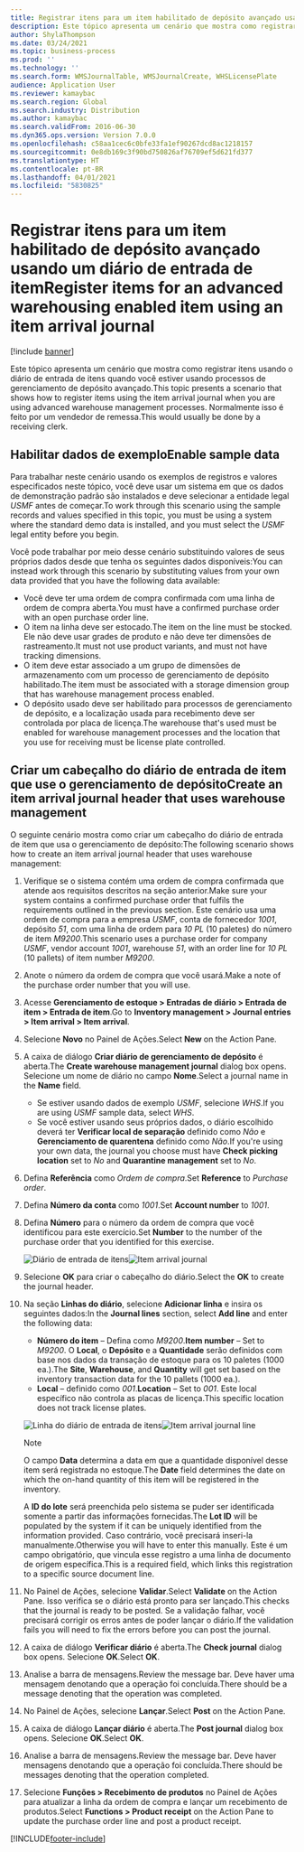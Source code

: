 ```yaml
---
title: Registrar itens para um item habilitado de depósito avançado usando um diário de entrada de item
description: Este tópico apresenta um cenário que mostra como registrar itens usando o diário de entrada de itens quando você estiver usando processos de gerenciamento de depósito avançado.
author: ShylaThompson
ms.date: 03/24/2021
ms.topic: business-process
ms.prod: ''
ms.technology: ''
ms.search.form: WMSJournalTable, WMSJournalCreate, WHSLicensePlate
audience: Application User
ms.reviewer: kamaybac
ms.search.region: Global
ms.search.industry: Distribution
ms.author: kamaybac
ms.search.validFrom: 2016-06-30
ms.dyn365.ops.version: Version 7.0.0
ms.openlocfilehash: c58aa1cec6c0bfe33fa1ef90267dcd8ac1218157
ms.sourcegitcommit: 0e8db169c3f90bd750826af76709ef5d621fd377
ms.translationtype: HT
ms.contentlocale: pt-BR
ms.lasthandoff: 04/01/2021
ms.locfileid: "5830825"
---
```

# <a name="register-items-for-an-advanced-warehousing-enabled-item-using-an-item-arrival-journal"></a><span data-ttu-id="6f9c2-103">Registrar itens para um item habilitado de depósito avançado usando um diário de entrada de item</span><span class="sxs-lookup"><span data-stu-id="6f9c2-103">Register items for an advanced warehousing enabled item using an item arrival journal</span></span>

[!include [banner](../../includes/banner.md)]

<span data-ttu-id="6f9c2-104">Este tópico apresenta um cenário que mostra como registrar itens usando o diário de entrada de itens quando você estiver usando processos de gerenciamento de depósito avançado.</span><span class="sxs-lookup"><span data-stu-id="6f9c2-104">This topic presents a scenario that shows how to register items using the item arrival journal when you are using advanced warehouse management processes.</span></span> <span data-ttu-id="6f9c2-105">Normalmente isso é feito por um vendedor de remessa.</span><span class="sxs-lookup"><span data-stu-id="6f9c2-105">This would usually be done by a receiving clerk.</span></span>

## <a name="enable-sample-data"></a><span data-ttu-id="6f9c2-106">Habilitar dados de exemplo</span><span class="sxs-lookup"><span data-stu-id="6f9c2-106">Enable sample data</span></span>

<span data-ttu-id="6f9c2-107">Para trabalhar neste cenário usando os exemplos de registros e valores especificados neste tópico, você deve usar um sistema em que os dados de demonstração padrão são instalados e deve selecionar a entidade legal *USMF* antes de começar.</span><span class="sxs-lookup"><span data-stu-id="6f9c2-107">To work through this scenario using the sample records and values specified in this topic, you must be using a system where the standard demo data is installed, and you must select the *USMF* legal entity before you begin.</span></span>

<span data-ttu-id="6f9c2-108">Você pode trabalhar por meio desse cenário substituindo valores de seus próprios dados desde que tenha os seguintes dados disponíveis:</span><span class="sxs-lookup"><span data-stu-id="6f9c2-108">You can instead work through this scenario by substituting values from your own data provided that you have the following data available:</span></span>

- <span data-ttu-id="6f9c2-109">Você deve ter uma ordem de compra confirmada com uma linha de ordem de compra aberta.</span><span class="sxs-lookup"><span data-stu-id="6f9c2-109">You must have a confirmed purchase order with an open purchase order line.</span></span>
- <span data-ttu-id="6f9c2-110">O item na linha deve ser estocado.</span><span class="sxs-lookup"><span data-stu-id="6f9c2-110">The item on the line must be stocked.</span></span> <span data-ttu-id="6f9c2-111">Ele não deve usar grades de produto e não deve ter dimensões de rastreamento.</span><span class="sxs-lookup"><span data-stu-id="6f9c2-111">It must not use product variants, and must not have tracking dimensions.</span></span>
- <span data-ttu-id="6f9c2-112">O item deve estar associado a um grupo de dimensões de armazenamento com um processo de gerenciamento de depósito habilitado.</span><span class="sxs-lookup"><span data-stu-id="6f9c2-112">The item must be associated with a storage dimension group that has warehouse management process enabled.</span></span>
- <span data-ttu-id="6f9c2-113">O depósito usado deve ser habilitado para processos de gerenciamento de depósito, e a localização usada para recebimento deve ser controlada por placa de licença.</span><span class="sxs-lookup"><span data-stu-id="6f9c2-113">The warehouse that's used must be enabled for warehouse management processes and the location that you use for receiving must be license plate controlled.</span></span>

## <a name="create-an-item-arrival-journal-header-that-uses-warehouse-management"></a><span data-ttu-id="6f9c2-114">Criar um cabeçalho do diário de entrada de item que use o gerenciamento de depósito</span><span class="sxs-lookup"><span data-stu-id="6f9c2-114">Create an item arrival journal header that uses warehouse management</span></span>

<span data-ttu-id="6f9c2-115">O seguinte cenário mostra como criar um cabeçalho do diário de entrada de item que usa o gerenciamento de depósito:</span><span class="sxs-lookup"><span data-stu-id="6f9c2-115">The following scenario shows how to create an item arrival journal header that uses warehouse management:</span></span>

1. <span data-ttu-id="6f9c2-116">Verifique se o sistema contém uma ordem de compra confirmada que atende aos requisitos descritos na seção anterior.</span><span class="sxs-lookup"><span data-stu-id="6f9c2-116">Make sure your system contains a confirmed purchase order that fulfils the requirements outlined in the previous section.</span></span> <span data-ttu-id="6f9c2-117">Este cenário usa uma ordem de compra para a empresa *USMF*, conta de fornecedor *1001*, depósito *51*, com uma linha de ordem para *10 PL* (10 paletes) do número de item *M9200*.</span><span class="sxs-lookup"><span data-stu-id="6f9c2-117">This scenario uses a purchase order for company *USMF*, vendor account *1001*, warehouse *51*, with an order line for *10 PL* (10 pallets) of item number *M9200*.</span></span>
1. <span data-ttu-id="6f9c2-118">Anote o número da ordem de compra que você usará.</span><span class="sxs-lookup"><span data-stu-id="6f9c2-118">Make a note of the purchase order number that you will use.</span></span>
1. <span data-ttu-id="6f9c2-119">Acesse **Gerenciamento de estoque \> Entradas de diário \> Entrada de item \> Entrada de item**.</span><span class="sxs-lookup"><span data-stu-id="6f9c2-119">Go to **Inventory management \> Journal entries \> Item arrival \> Item arrival**.</span></span>
1. <span data-ttu-id="6f9c2-120">Selecione **Novo** no Painel de Ações.</span><span class="sxs-lookup"><span data-stu-id="6f9c2-120">Select **New** on the Action Pane.</span></span>
1. <span data-ttu-id="6f9c2-121">A caixa de diálogo **Criar diário de gerenciamento de depósito** é aberta.</span><span class="sxs-lookup"><span data-stu-id="6f9c2-121">The **Create warehouse management journal** dialog box opens.</span></span> <span data-ttu-id="6f9c2-122">Selecione um nome de diário no campo **Nome**.</span><span class="sxs-lookup"><span data-stu-id="6f9c2-122">Select a journal name in the **Name** field.</span></span>
    - <span data-ttu-id="6f9c2-123">Se estiver usando dados de exemplo *USMF*, selecione *WHS*.</span><span class="sxs-lookup"><span data-stu-id="6f9c2-123">If you are using *USMF* sample data, select *WHS*.</span></span>
    - <span data-ttu-id="6f9c2-124">Se você estiver usando seus próprios dados, o diário escolhido deverá ter **Verificar local de separação** definido como *Não* e **Gerenciamento de quarentena** definido como *Não*.</span><span class="sxs-lookup"><span data-stu-id="6f9c2-124">If you're using your own data, the journal you choose must have **Check picking location** set to *No* and **Quarantine management** set to *No*.</span></span>
1. <span data-ttu-id="6f9c2-125">Defina **Referência** como *Ordem de compra*.</span><span class="sxs-lookup"><span data-stu-id="6f9c2-125">Set **Reference** to *Purchase order*.</span></span>
1. <span data-ttu-id="6f9c2-126">Defina **Número da conta** como *1001*.</span><span class="sxs-lookup"><span data-stu-id="6f9c2-126">Set **Account number** to *1001*.</span></span>
1. <span data-ttu-id="6f9c2-127">Defina **Número** para o número da ordem de compra que você identificou para este exercício.</span><span class="sxs-lookup"><span data-stu-id="6f9c2-127">Set **Number** to the number of the purchase order that you identified for this exercise.</span></span>

    <span data-ttu-id="6f9c2-128">![Diário de entrada de itens](../media/item-arrival-journal-header.png "Diário de entrada de itens")</span><span class="sxs-lookup"><span data-stu-id="6f9c2-128">![Item arrival journal](../media/item-arrival-journal-header.png "Item arrival journal")</span></span>

1. <span data-ttu-id="6f9c2-129">Selecione **OK** para criar o cabeçalho do diário.</span><span class="sxs-lookup"><span data-stu-id="6f9c2-129">Select the **OK** to create the journal header.</span></span>
1. <span data-ttu-id="6f9c2-130">Na seção **Linhas do diário**, selecione **Adicionar linha** e insira os seguintes dados:</span><span class="sxs-lookup"><span data-stu-id="6f9c2-130">In the **Journal lines** section, select **Add line** and enter the following data:</span></span>
    - <span data-ttu-id="6f9c2-131">**Número do item** – Defina como *M9200*.</span><span class="sxs-lookup"><span data-stu-id="6f9c2-131">**Item number** – Set to *M9200*.</span></span> <span data-ttu-id="6f9c2-132">O **Local**, o **Depósito** e a **Quantidade** serão definidos com base nos dados da transação de estoque para os 10 paletes (1000 ea.).</span><span class="sxs-lookup"><span data-stu-id="6f9c2-132">The **Site**, **Warehouse**, and **Quantity** will get set based on the inventory transaction data for the 10 pallets (1000 ea.).</span></span>
    - <span data-ttu-id="6f9c2-133">**Local** – definido como *001*.</span><span class="sxs-lookup"><span data-stu-id="6f9c2-133">**Location** – Set to  *001*.</span></span> <span data-ttu-id="6f9c2-134">Este local específico não controla as placas de licença.</span><span class="sxs-lookup"><span data-stu-id="6f9c2-134">This specific location does not track license plates.</span></span>

    <span data-ttu-id="6f9c2-135">![Linha do diário de entrada de itens](../media/item-arrival-journal-line.png "Linha do diário de entrada de itens")</span><span class="sxs-lookup"><span data-stu-id="6f9c2-135">![Item arrival journal line](../media/item-arrival-journal-line.png "Item arrival journal line")</span></span>

    > [!NOTE]
    > <span data-ttu-id="6f9c2-136">O campo **Data** determina a data em que a quantidade disponível desse item será registrada no estoque.</span><span class="sxs-lookup"><span data-stu-id="6f9c2-136">The **Date** field determines the date on which the on-hand quantity of this item will be registered in the inventory.</span></span>  
    >
    > <span data-ttu-id="6f9c2-137">A **ID do lote** será preenchida pelo sistema se puder ser identificada somente a partir das informações fornecidas.</span><span class="sxs-lookup"><span data-stu-id="6f9c2-137">The **Lot ID** will be populated by the system if it can be uniquely identified from the information provided.</span></span> <span data-ttu-id="6f9c2-138">Caso contrário, você precisará inseri-la manualmente.</span><span class="sxs-lookup"><span data-stu-id="6f9c2-138">Otherwise you will have to enter this manually.</span></span> <span data-ttu-id="6f9c2-139">Este é um campo obrigatório, que vincula esse registro a uma linha de documento de origem específica.</span><span class="sxs-lookup"><span data-stu-id="6f9c2-139">This is a required field, which links this registration to a specific source document line.</span></span>  

1. <span data-ttu-id="6f9c2-140">No Painel de Ações, selecione **Validar**.</span><span class="sxs-lookup"><span data-stu-id="6f9c2-140">Select **Validate** on the Action Pane.</span></span> <span data-ttu-id="6f9c2-141">Isso verifica se o diário está pronto para ser lançado.</span><span class="sxs-lookup"><span data-stu-id="6f9c2-141">This checks that the journal is ready to be posted.</span></span> <span data-ttu-id="6f9c2-142">Se a validação falhar, você precisará corrigir os erros antes de poder lançar o diário.</span><span class="sxs-lookup"><span data-stu-id="6f9c2-142">If the validation fails you will need to fix the errors before you can post the journal.</span></span>  
1. <span data-ttu-id="6f9c2-143">A caixa de diálogo **Verificar diário** é aberta.</span><span class="sxs-lookup"><span data-stu-id="6f9c2-143">The **Check journal** dialog box opens.</span></span> <span data-ttu-id="6f9c2-144">Selecione **OK**.</span><span class="sxs-lookup"><span data-stu-id="6f9c2-144">Select **OK**.</span></span>
1. <span data-ttu-id="6f9c2-145">Analise a barra de mensagens.</span><span class="sxs-lookup"><span data-stu-id="6f9c2-145">Review the message bar.</span></span> <span data-ttu-id="6f9c2-146">Deve haver uma mensagem denotando que a operação foi concluída.</span><span class="sxs-lookup"><span data-stu-id="6f9c2-146">There should be a message denoting that the operation was completed.</span></span>  
1. <span data-ttu-id="6f9c2-147">No Painel de Ações, selecione **Lançar**.</span><span class="sxs-lookup"><span data-stu-id="6f9c2-147">Select **Post** on the Action Pane.</span></span>
1. <span data-ttu-id="6f9c2-148">A caixa de diálogo **Lançar diário** é aberta.</span><span class="sxs-lookup"><span data-stu-id="6f9c2-148">The **Post journal** dialog box opens.</span></span> <span data-ttu-id="6f9c2-149">Selecione **OK**.</span><span class="sxs-lookup"><span data-stu-id="6f9c2-149">Select **OK**.</span></span>
1. <span data-ttu-id="6f9c2-150">Analise a barra de mensagens.</span><span class="sxs-lookup"><span data-stu-id="6f9c2-150">Review the message bar.</span></span> <span data-ttu-id="6f9c2-151">Deve haver mensagens denotando que a operação foi concluída.</span><span class="sxs-lookup"><span data-stu-id="6f9c2-151">There should be messages denoting that the operation completed.</span></span>
1. <span data-ttu-id="6f9c2-152">Selecione **Funções > Recebimento de produtos** no Painel de Ações para atualizar a linha da ordem de compra e lançar um recebimento de produtos.</span><span class="sxs-lookup"><span data-stu-id="6f9c2-152">Select **Functions > Product receipt** on the Action Pane to update the purchase order line and post a product receipt.</span></span>


[!INCLUDE[footer-include](../../../includes/footer-banner.md)]
